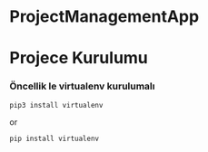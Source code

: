 # ProjectManagementApp

# Projece Kurulumu

### Öncellik le virtualenv kurulumalı
```
pip3 install virtualenv 
```
or
```
pip install virtualenv 
```
